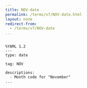 ```yaml
---
title: NOV-date
permalink: /terms/v7/NOV-date.html
layout: none
redirect-from:
  - /terms/v7/NOV-date
...
```


```

%YAML 1.2
---
type: date

tag: NOV

descriptions:
  - Month code for "November"
...

```